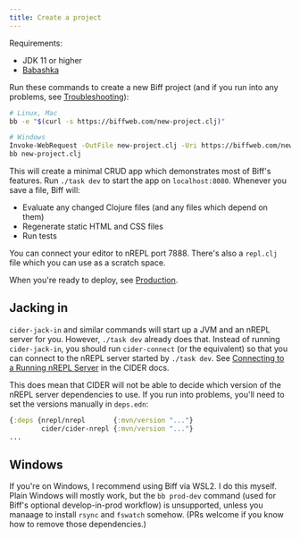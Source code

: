 ```yaml
---
title: Create a project
---
```


Requirements:

 - JDK 11 or higher
 - [Babashka](https://github.com/babashka/babashka#installation)

Run these commands to create a new Biff project (and if you run into any
problems, see [Troubleshooting](/docs/reference/troubleshooting/)):

```bash
# Linux, Mac
bb -e "$(curl -s https://biffweb.com/new-project.clj)"

# Windows
Invoke-WebRequest -OutFile new-project.clj -Uri https://biffweb.com/new-project.clj
bb new-project.clj
```

This will create a minimal CRUD app which demonstrates most of Biff's features.
Run `./task dev` to start the app on `localhost:8080`. Whenever you save a file,
Biff will:

 - Evaluate any changed Clojure files (and any files which depend on them)
 - Regenerate static HTML and CSS files
 - Run tests

You can connect your editor to nREPL port 7888. There's also a `repl.clj` file
which you can use as a scratch space.

When you're ready to deploy, see [Production](/docs/reference/production/).

## Jacking in

`cider-jack-in` and similar commands will start up a JVM and an nREPL server
for you. However, `./task dev` already does that. Instead of running
`cider-jack-in`, you should run `cider-connect` (or the equivalent) so that you
can connect to the nREPL server started by `./task dev`. See
[Connecting to a Running nREPL Server](https://docs.cider.mx/cider/basics/up_and_running.html#connect-to-a-running-nrepl-server)
in the CIDER docs.

This does mean that CIDER will not be able to decide which version of the nREPL
server dependencies to use. If you run into problems, you'll need to set the
versions manually in `deps.edn`:

```clojure
{:deps {nrepl/nrepl       {:mvn/version "..."}
        cider/cider-nrepl {:mvn/version "..."}
...
```

## Windows

If you're on Windows, I recommend using Biff via WSL2. I do this myself. Plain
Windows will mostly work, but the `bb prod-dev` command (used for Biff's
optional develop-in-prod workflow) is unsupported, unless you manaage to
install `rsync` and `fswatch` somehow. (PRs welcome if you know how to remove
those dependencies.)
